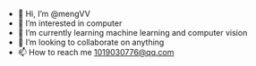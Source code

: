 - 👋 Hi, I’m @mengVV
- 👀 I’m interested in computer
- 🌱 I’m currently learning machine learning and computer vision
- 💞️ I’m looking to collaborate on anything
- 📫 How to reach me 1019030776@qq.com

<!---
mengVV/mengVV is a ✨ special ✨ repository because its `README.md` (this file) appears on your GitHub profile.
You can click the Preview link to take a look at your changes.
--->
